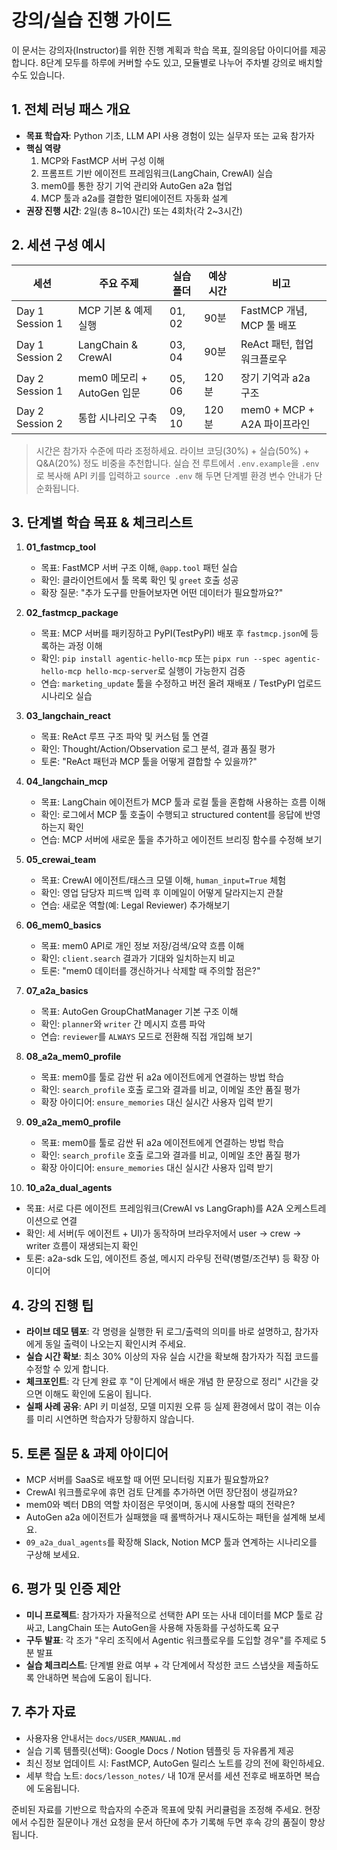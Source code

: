 # 강의/실습 진행 가이드

이 문서는 강의자(Instructor)를 위한 진행 계획과 학습 목표, 질의응답 아이디어를 제공합니다. 8단계 모두를 하루에 커버할 수도 있고, 모듈별로 나누어 주차별 강의로 배치할 수도 있습니다.

## 1. 전체 러닝 패스 개요
- **목표 학습자**: Python 기초, LLM API 사용 경험이 있는 실무자 또는 교육 참가자
- **핵심 역량**
  1. MCP와 FastMCP 서버 구성 이해
  2. 프롬프트 기반 에이전트 프레임워크(LangChain, CrewAI) 실습
  3. mem0를 통한 장기 기억 관리와 AutoGen a2a 협업
  4. MCP 툴과 a2a를 결합한 멀티에이전트 자동화 설계
- **권장 진행 시간**: 2일(총 8~10시간) 또는 4회차(각 2~3시간)

## 2. 세션 구성 예시
| 세션 | 주요 주제 | 실습 폴더 | 예상 시간 | 비고 |
| --- | --- | --- | --- | --- |
| Day 1 Session 1 | MCP 기본 & 예제 실행 | 01, 02 | 90분 | FastMCP 개념, MCP 툴 배포 |
| Day 1 Session 2 | LangChain & CrewAI | 03, 04 | 90분 | ReAct 패턴, 협업 워크플로우 |
| Day 2 Session 1 | mem0 메모리 + AutoGen 입문 | 05, 06 | 120분 | 장기 기억과 a2a 구조 |
| Day 2 Session 2 | 통합 시나리오 구축 | 09, 10 | 120분 | mem0 + MCP + A2A 파이프라인 |

> 시간은 참가자 수준에 따라 조정하세요. 라이브 코딩(30%) + 실습(50%) + Q&A(20%) 정도 비중을 추천합니다.
> 실습 전 루트에서 `.env.example`을 `.env`로 복사해 API 키를 입력하고 `source .env` 해 두면 단계별 환경 변수 안내가 단순화됩니다.

## 3. 단계별 학습 목표 & 체크리스트
1. **01_fastmcp_tool**
   - 목표: FastMCP 서버 구조 이해, `@app.tool` 패턴 실습
   - 확인: 클라이언트에서 툴 목록 확인 및 `greet` 호출 성공
   - 확장 질문: "추가 도구를 만들어보자면 어떤 데이터가 필요할까요?"

2. **02_fastmcp_package**
   - 목표: MCP 서버를 패키징하고 PyPI(TestPyPI) 배포 후 `fastmcp.json`에 등록하는 과정 이해
   - 확인: `pip install agentic-hello-mcp` 또는 `pipx run --spec agentic-hello-mcp hello-mcp-server`로 실행이 가능한지 검증
   - 연습: `marketing_update` 툴을 수정하고 버전 올려 재배포 / TestPyPI 업로드 시나리오 실습

3. **03_langchain_react**
   - 목표: ReAct 루프 구조 파악 및 커스텀 툴 연결
   - 확인: Thought/Action/Observation 로그 분석, 결과 품질 평가
   - 토론: "ReAct 패턴과 MCP 툴을 어떻게 결합할 수 있을까?"

4. **04_langchain_mcp**
   - 목표: LangChain 에이전트가 MCP 툴과 로컬 툴을 혼합해 사용하는 흐름 이해
   - 확인: 로그에서 MCP 툴 호출이 수행되고 structured content를 응답에 반영하는지 확인
   - 연습: MCP 서버에 새로운 툴을 추가하고 에이전트 브리징 함수를 수정해 보기

5. **05_crewai_team**
   - 목표: CrewAI 에이전트/태스크 모델 이해, `human_input=True` 체험
   - 확인: 영업 담당자 피드백 입력 후 이메일이 어떻게 달라지는지 관찰
   - 연습: 새로운 역할(예: Legal Reviewer) 추가해보기

6. **06_mem0_basics**
   - 목표: mem0 API로 개인 정보 저장/검색/요약 흐름 이해
   - 확인: `client.search` 결과가 기대와 일치하는지 비교
   - 토론: "mem0 데이터를 갱신하거나 삭제할 때 주의할 점은?"

7. **07_a2a_basics**
   - 목표: AutoGen GroupChatManager 기본 구조 이해
   - 확인: `planner`와 `writer` 간 메시지 흐름 파악
   - 연습: `reviewer`를 `ALWAYS` 모드로 전환해 직접 개입해 보기

8. **08_a2a_mem0_profile**
   - 목표: mem0를 툴로 감싼 뒤 a2a 에이전트에게 연결하는 방법 학습
   - 확인: `search_profile` 호출 로그와 결과를 비교, 이메일 초안 품질 평가
   - 확장 아이디어: `ensure_memories` 대신 실시간 사용자 입력 받기

9. **09_a2a_mem0_profile**
   - 목표: mem0를 툴로 감싼 뒤 a2a 에이전트에게 연결하는 방법 학습
   - 확인: `search_profile` 호출 로그와 결과를 비교, 이메일 초안 품질 평가
   - 확장 아이디어: `ensure_memories` 대신 실시간 사용자 입력 받기

10. **10_a2a_dual_agents**
   - 목표: 서로 다른 에이전트 프레임워크(CrewAI vs LangGraph)를 A2A 오케스트레이션으로 연결
   - 확인: 세 서버(두 에이전트 + UI)가 동작하며 브라우저에서 user → crew → writer 흐름이 재생되는지 확인
   - 토론: a2a-sdk 도입, 에이전트 증설, 메시지 라우팅 전략(병렬/조건부) 등 확장 아이디어

## 4. 강의 진행 팁
- **라이브 데모 템포**: 각 명령을 실행한 뒤 로그/출력의 의미를 바로 설명하고, 참가자에게 동일 출력이 나오는지 확인시켜 주세요.
- **실습 시간 확보**: 최소 30% 이상의 자유 실습 시간을 확보해 참가자가 직접 코드를 수정할 수 있게 합니다.
- **체크포인트**: 각 단계 완료 후 "이 단계에서 배운 개념 한 문장으로 정리" 시간을 갖으면 이해도 확인에 도움이 됩니다.
- **실패 사례 공유**: API 키 미설정, 모델 미지원 오류 등 실제 환경에서 많이 겪는 이슈를 미리 시연하면 학습자가 당황하지 않습니다.

## 5. 토론 질문 & 과제 아이디어
- MCP 서버를 SaaS로 배포할 때 어떤 모니터링 지표가 필요할까요?
- CrewAI 워크플로우에 휴먼 검토 단계를 추가하면 어떤 장단점이 생길까요?
- mem0와 벡터 DB의 역할 차이점은 무엇이며, 동시에 사용할 때의 전략은?
- AutoGen a2a 에이전트가 실패했을 때 롤백하거나 재시도하는 패턴을 설계해 보세요.
- `09_a2a_dual_agents`를 확장해 Slack, Notion MCP 툴과 연계하는 시나리오를 구상해 보세요.

## 6. 평가 및 인증 제안
- **미니 프로젝트**: 참가자가 자율적으로 선택한 API 또는 사내 데이터를 MCP 툴로 감싸고, LangChain 또는 AutoGen을 사용해 자동화를 구성하도록 요구
- **구두 발표**: 각 조가 "우리 조직에서 Agentic 워크플로우를 도입할 경우"를 주제로 5분 발표
- **실습 체크리스트**: 단계별 완료 여부 + 각 단계에서 작성한 코드 스냅샷을 제출하도록 안내하면 복습에 도움이 됩니다.

## 7. 추가 자료
- 사용자용 안내서는 `docs/USER_MANUAL.md`
- 실습 기록 템플릿(선택): Google Docs / Notion 템플릿 등 자유롭게 제공
- 최신 정보 업데이트 시: FastMCP, AutoGen 릴리스 노트를 강의 전에 확인하세요.
- 세부 학습 노트: `docs/lesson_notes/` 내 10개 문서를 세션 전후로 배포하면 복습에 도움됩니다.

준비된 자료를 기반으로 학습자의 수준과 목표에 맞춰 커리큘럼을 조정해 주세요. 현장에서 수집한 질문이나 개선 요청을 문서 하단에 추가 기록해 두면 후속 강의 품질이 향상됩니다.
